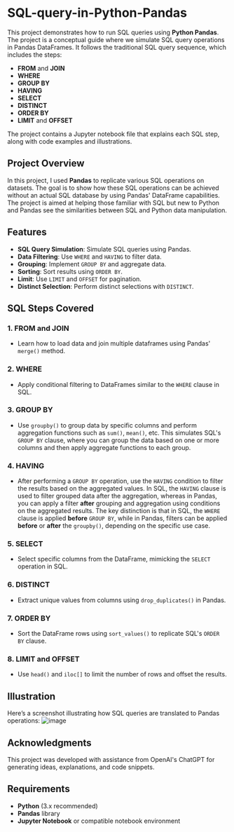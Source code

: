 # SQL-query-in-Python-Pandas

This project demonstrates how to run SQL queries using **Python Pandas**. The project is a conceptual guide where we simulate SQL query operations in Pandas DataFrames. It follows the traditional SQL query sequence, which includes the steps:

- **FROM** and **JOIN**
- **WHERE**
- **GROUP BY**
- **HAVING**
- **SELECT**
- **DISTINCT**
- **ORDER BY**
- **LIMIT** and **OFFSET**

The project contains a Jupyter notebook file that explains each SQL step, along with code examples and illustrations.

## Project Overview

In this project, I used **Pandas** to replicate various SQL operations on datasets. The goal is to show how these SQL operations can be achieved without an actual SQL database by using Pandas' DataFrame capabilities. The project is aimed at helping those familiar with SQL but new to Python and Pandas see the similarities between SQL and Python data manipulation.

## Features

- **SQL Query Simulation**: Simulate SQL queries using Pandas.
- **Data Filtering**: Use `WHERE` and `HAVING` to filter data.
- **Grouping**: Implement `GROUP BY` and aggregate data.
- **Sorting**: Sort results using `ORDER BY`.
- **Limit**: Use `LIMIT` and `OFFSET` for pagination.
- **Distinct Selection**: Perform distinct selections with `DISTINCT`.


## SQL Steps Covered

### 1. **FROM and JOIN**

- Learn how to load data and join multiple dataframes using Pandas' `merge()` method.

### 2. **WHERE**

- Apply conditional filtering to DataFrames similar to the `WHERE` clause in SQL.

### 3. **GROUP BY**

- Use `groupby()` to group data by specific columns and perform aggregation functions such as `sum()`, `mean()`, etc. This simulates SQL's `GROUP BY` clause, where you can group the data based on one or more columns and then apply aggregate functions to each group.

### 4. **HAVING**

- After performing a `GROUP BY` operation, use the `HAVING` condition to filter the results based on the aggregated values. In SQL, the `HAVING` clause is used to filter grouped data after the aggregation, whereas in Pandas, you can apply a filter **after** grouping and aggregation using conditions on the aggregated results. The key distinction is that in SQL, the `WHERE` clause is applied **before** `GROUP BY`, while in Pandas, filters can be applied **before** or **after** the `groupby()`, depending on the specific use case.



### 5. **SELECT**

- Select specific columns from the DataFrame, mimicking the `SELECT` operation in SQL.

### 6. **DISTINCT**

- Extract unique values from columns using `drop_duplicates()` in Pandas.

### 7. **ORDER BY**

- Sort the DataFrame rows using `sort_values()` to replicate SQL's `ORDER BY` clause.

### 8. **LIMIT and OFFSET**

- Use `head()` and `iloc[]` to limit the number of rows and offset the results.

## Illustration

Here’s a screenshot illustrating how SQL queries are translated to Pandas operations:
![image](https://github.com/user-attachments/assets/6aae0ab7-194c-42b5-90ba-5488d64cd5a9)

## Acknowledgments

This project was developed with assistance from OpenAI's ChatGPT for generating ideas, explanations, and code snippets.

## Requirements

- **Python** (3.x recommended)
- **Pandas** library
- **Jupyter Notebook** or compatible notebook environment

